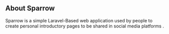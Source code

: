 ## About Sparrow
Sparrow is a simple Laravel-Based web application used by people to create personal introductory pages to be shared in social media platforms .
